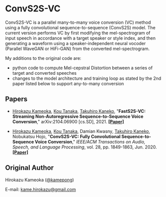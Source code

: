 # ConvS2S-VC

ConvS2S-VC is a parallel many-to-many voice conversion (VC) method using a fully convolutional sequence-to-sequence (ConvS2S) model. The current version performs VC by first modifying the mel-spectrogram of input speech in accordance with a target speaker or style index, and then generating a waveform using a speaker-independent neural vocoder (Parallel WaveGAN or HiFi-GAN) from the converted mel-spectrogram.

My additions to the original code are:

-   python code to compute Mel-cepstral Distortion between a series of target and converted speeches
-   changes to the model architecture and training loop as stated by the 2nd paper listed below to support any-to-many conversion

## Papers

-   [Hirokazu Kameoka](http://www.kecl.ntt.co.jp/people/kameoka.hirokazu/index-e.html), [Kou Tanaka](http://www.kecl.ntt.co.jp/people/tanaka.ko/index.html), [Takuhiro Kaneko](http://www.kecl.ntt.co.jp/people/kaneko.takuhiro/index.html), "**FastS2S-VC: Streaming Non-Autoregressive Sequence-to-Sequence Voice Conversion**," arXiv:2104.06900 [cs.SD], 2021. [**[Paper]**](https://arxiv.org/abs/2104.06900)

-   [Hirokazu Kameoka](http://www.kecl.ntt.co.jp/people/kameoka.hirokazu/index-e.html), [Kou Tanaka](http://www.kecl.ntt.co.jp/people/tanaka.ko/index.html), Damian Kwasny, [Takuhiro Kaneko](http://www.kecl.ntt.co.jp/people/kaneko.takuhiro/index.html), Nobukatsu Hojo, "**ConvS2S-VC: Fully Convolutional Sequence-to-Sequence Voice Conversion**," _IEEE/ACM Transactions on Audio, Speech, and Language Processing_, vol. 28, pp. 1849-1863, Jun. 2020. [**[Paper]**](https://ieeexplore.ieee.org/document/9113442)

## Original Author

Hirokazu Kameoka ([@kamepong](https://github.com/kamepong))

E-mail: kame.hirokazu@gmail.com
